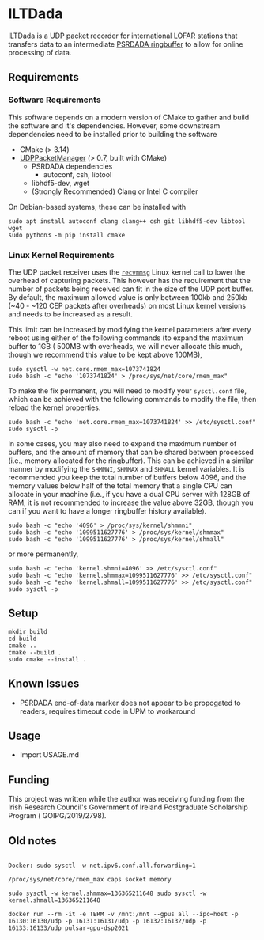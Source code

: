 ILTDada
=======

ILTDada is a UDP packet recorder for international LOFAR stations that transfers data to an intermediate [PSRDADA ringbuffer](http://psrdada.sourceforge.net/)
to allow for online processing of data.


Requirements
------------

### Software Requirements

This software depends on a modern version of CMake to gather and build the software and it's dependencies. However, some downstream dependencies need to be
installed prior to building the software

- CMake (> 3.14)
- [UDPPacketManager](https://github.com/David-McKenna/udpPacketManager) (> 0.7, built with CMake)
	- PSRDADA dependencies
		- autoconf, csh, libtool
	- libhdf5-dev, wget
	- (Strongly Recommended) Clang or Intel C compiler

On Debian-based systems, these can be installed with

```shell
sudo apt install autoconf clang clang++ csh git libhdf5-dev libtool wget
sudo python3 -m pip install cmake
```

### Linux Kernel Requirements

The UDP packet receiver uses the [`recvmmsg`](https://man7.org/linux/man-pages/man2/recvmmsg.2.html) Linux kernel call to lower the overhead of capturing
packets. This however has the requirement that the number of packets being received can fit in the size of the UDP port buffer. By default, the maximum allowed
value is only between 100kb and 250kb (~40 - ~120 CEP packets after overheads) on most Linux kernel versions and needs to be increased as a result.

This limit can be increased by modifying the kernel parameters after every reboot using either of the following commands (to expand the maximum buffer to 1GB (
500MB with overheads, we will never allocate this much, though we recommend this value to be kept above 100MB),

```shell
sudo sysctl -w net.core.rmem_max=1073741824
sudo bash -c "echo '1073741824' > /proc/sys/net/core/rmem_max"
```

To make the fix permanent, you will need to modify your `sysctl.conf` file, which can be achieved with the following commands to modify the file, then reload
the kernel properties.

```shell
sudo bash -c "echo 'net.core.rmem_max=1073741824' >> /etc/sysctl.conf"
sudo sysctl -p
```

In some cases, you may also need to expand the maximum number of buffers, and the amount of memory that can be shared between processed (i.e., memory allocated
for the ringbuffer). This can be achieved in a similar manner by modifying the `SHMMNI`, `SHMMAX` and `SHMALL` kernel variables. It is recommended you keep the
total number of buffers below 4096, and the memory values below half of the total memory that a single CPU can allocate in your machine (i.e., if you have a
dual CPU server with 128GB of RAM, it is not recommended to increase the value above 32GB, though you can if you want to have a longer ringbuffer history
available).

```shell
sudo bash -c "echo '4096' > /proc/sys/kernel/shmmni"
sudo bash -c "echo '1099511627776' > /proc/sys/kernel/shmmax"
sudo bash -c "echo '1099511627776' > /proc/sys/kernel/shmall"
```

or more permanently,

```shell
sudo bash -c "echo 'kernel.shmni=4096' >> /etc/sysctl.conf"
sudo bash -c "echo 'kernel.shmmax=1099511627776' >> /etc/sysctl.conf"
sudo bash -c "echo 'kernel.shmall=1099511627776' >> /etc/sysctl.conf"
sudo sysctl -p
```

Setup
-----
```shell
mkdir build
cd build
cmake ..
cmake --build .
sudo cmake --install .
```

Known Issues
------------
 - PSRDADA end-of-data marker does not appear to be propogated to readers, requires timeout code in UPM to workaround

Usage
-----
- Import USAGE.md

Funding
-------
This project was written while the author was receiving funding from the Irish Research Council's Government of Ireland Postgraduate Scholarship Program (
GOIPG/2019/2798).


Old notes
---------
```shell

Docker: sudo sysctl -w net.ipv6.conf.all.forwarding=1

/proc/sys/net/core/rmem_max caps socket memory

sudo sysctl -w kernel.shmmax=136365211648 sudo sysctl -w kernel.shmall=136365211648

docker run --rm -it -e TERM -v /mnt:/mnt --gpus all --ipc=host -p 16130:16130/udp -p 16131:16131/udp -p 16132:16132/udp -p 16133:16133/udp pulsar-gpu-dsp2021
```